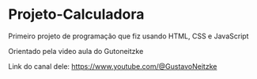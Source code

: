 # Projeto-Calculadora
Primeiro projeto de programação que fiz usando HTML, CSS e JavaScript

Orientado pela video aula do Gutoneitzke

Link do canal dele: https://www.youtube.com/@GustavoNeitzke
